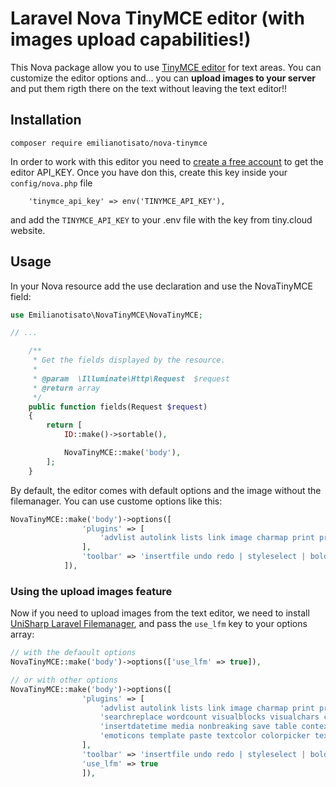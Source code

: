 # Laravel Nova TinyMCE editor (with images upload capabilities!)

This Nova package allow you to use [TinyMCE editor](https://tiny.cloud) for text areas. You can customize the editor options and... you can **upload images to your server** and put them rigth there on the text without leaving the text editor!!

## Installation

```shell
composer require emilianotisato/nova-tinymce
```

In order to work with this editor you need to [create a free account](https://apps.tiny.cloud/signup/) to get the editor API_KEY. Once you have don this, create this key inside your `config/nova.php` file

```
    'tinymce_api_key' => env('TINYMCE_API_KEY'),
```

and add the `TINYMCE_API_KEY` to your .env file with the key from tiny.cloud website.

## Usage

In your Nova resource add the use declaration and use the NovaTinyMCE field:

```php
use Emilianotisato\NovaTinyMCE\NovaTinyMCE;

// ...

    /**
     * Get the fields displayed by the resource.
     *
     * @param  \Illuminate\Http\Request  $request
     * @return array
     */
    public function fields(Request $request)
    {
        return [
            ID::make()->sortable(),

            NovaTinyMCE::make('body'),
        ];
    }
```

By default, the editor comes with default options and the image without the filemanager.
You can use custome options like this:

```php
NovaTinyMCE::make('body')->options([
                'plugins' => [
                    'advlist autolink lists link image charmap print preview hr anchor pagebreak'
                ],
                'toolbar' => 'insertfile undo redo | styleselect | bold italic'
            ]),
```

### Using the upload images feature

Now if you need to upload images from the text editor, we need to install [UniSharp Laravel Filemanager](https://unisharp.github.io/laravel-filemanager/installation), and pass the `use_lfm` key to your options array:

```php
// with the defaoult options
NovaTinyMCE::make('body')->options(['use_lfm' => true]),

// or with other options
NovaTinyMCE::make('body')->options([
                'plugins' => [
                    'advlist autolink lists link image charmap print preview hr anchor pagebreak',
                    'searchreplace wordcount visualblocks visualchars code fullscreen',
                    'insertdatetime media nonbreaking save table contextmenu directionality',
                    'emoticons template paste textcolor colorpicker textpattern'
                ],
                'toolbar' => 'insertfile undo redo | styleselect | bold italic | alignleft aligncenter alignright alignjustify | bullist numlist outdent indent | link image media',
                'use_lfm' => true
                ]),

```